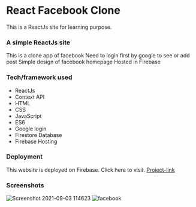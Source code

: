 # React Facebook Clone

This is a ReactJs site for learning purpose.

### A simple ReactJs site
This is a clone app of facebook
Need to login first by google to see or add post
Simple design of facebook homepage
Hosted in Firebase


### Tech/framework used
- ReactJs
- Context API
- HTML
- CSS
- JavaScript
- ES6
- Google login
- Firestore Database
- Firebase Hosting

### Deployment
This website is deployed on Firebase. Click here to visit.
[Project-link](https://maitrimistri260.github.io/facebook-clone/)


### Screenshots

![Screenshot 2021-09-03 114623](https://user-images.githubusercontent.com/61706379/131959483-33b657a8-18e6-4505-8912-bc5343adb0c7.jpg)
![facebook](https://user-images.githubusercontent.com/61706379/131959497-4df32ea7-cc81-4c35-b3fa-c9bb4a8e5f5b.jpg)


















